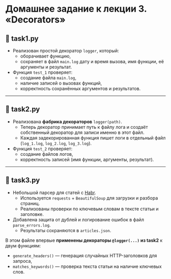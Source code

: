 # Домашнее задание к лекции 3. «Decorators»
## 📌 task1.py
- Реализован простой декоратор `logger`, который:
  - оборачивает функцию,
  - сохраняет в файл `main.log` дату и время вызова, имя функции, её аргументы и результат.
- Функция `test_1` проверяет:
  - создание файла `main.log`,
  - наличие записей о вызовах функций,
  - корректность сохранённых аргументов и результатов.

---

## 📌 task2.py
- Реализована **фабрика декораторов** `logger(path)`.  
  - Теперь декоратор принимает путь к файлу лога и создаёт собственный декоратор для записи именно в этот файл.
  - Каждая задекорированная функция пишет логи в отдельный файл (`log_1.log`, `log_2.log`, `log_3.log`).
- Функция `test_2` проверяет:
  - создание файлов логов,
  - корректность записей (имя функции, аргументы, результат).

---

## 📌 task3.py
- Небольшой парсер для статей с [Habr](https://habr.com/ru/articles/).
  - Используется `requests` + `BeautifulSoup` для загрузки и разбора страниц.
  - Реализованы проверки по ключевым словам в тексте статьи и заголовке.
- Добавлена защита от дублей и логирование ошибок в файл `parse_errors.log`.
  - Результаты сохраняются в `articles.json`.
 
В этом файле впервые **применены декораторы `@logger(...)` из task2** к двум функциям:
- `generate_headers()` — генерация случайных HTTP-заголовков для запроса,
- `matches_keywords()` — проверка текста статьи на наличие ключевых слов.
